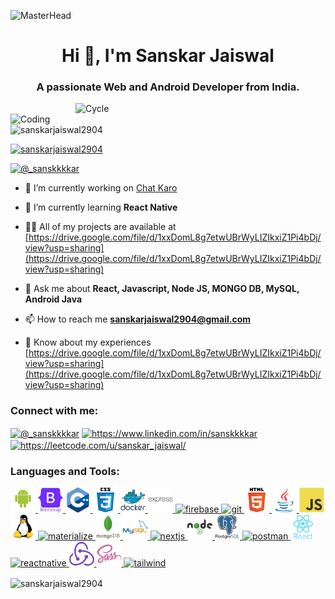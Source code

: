 ![MasterHead](https://lfsolutions.net/wp-content/uploads/2021/12/Full-Stack-Development-Featured-Image-LevelFive-Solutions.gif)

<h1 align="center">Hi 👋, I'm Sanskar Jaiswal</h1>
<h3 align="center">A passionate Web and Android Developer from India.</h3>
<div>
  <img src="https://cdn.dribbble.com/users/1162077/screenshots/3848914/programmer.gif" width="400" style="float: right;" alt="Cycle">

  <img src="https://camo.githubusercontent.com/7121e075c5eb0d29a9e55c728f196e8914e2dea928bfc8e3ef1ccd8ff1ce716c/68747470733a2f2f692e70696e696d672e636f6d2f6f726967696e616c732f30362f36302f65662f30363630656665383266613364613432656435366565663031333137313833352e676966" width="400" style="float: left;" alt="Coding">
</div>


<p align="left"> <img src="https://komarev.com/ghpvc/?username=sanskarjaiswal2904&label=Profile%20views&color=0e75b6&style=flat" alt="sanskarjaiswal2904" /> </p>

<p align="left"> <a href="https://github.com/ryo-ma/github-profile-trophy"><img src="https://github-profile-trophy.vercel.app/?username=sanskarjaiswal2904" alt="sanskarjaiswal2904" /></a> </p>

<p align="left"> <a href="https://twitter.com/@_sanskkkkar" target="blank"><img src="https://img.shields.io/twitter/follow/@_sanskkkkar?logo=twitter&style=for-the-badge" alt="@_sanskkkkar" /></a> </p>

- 🔭 I’m currently working on [Chat Karo](https://github.com/SanskarJaiswal2904/Chat-Karo)

- 🌱 I’m currently learning **React Native**

- 👨‍💻 All of my projects are available at [https://drive.google.com/file/d/1xxDomL8g7etwUBrWyLIZIkxiZ1Pi4bDj/view?usp=sharing](https://drive.google.com/file/d/1xxDomL8g7etwUBrWyLIZIkxiZ1Pi4bDj/view?usp=sharing)

- 💬 Ask me about **React, Javascript, Node JS, MONGO DB, MySQL, Android Java**

- 📫 How to reach me **sanskarjaiswal2904@gmail.com**

- 📄 Know about my experiences [https://drive.google.com/file/d/1xxDomL8g7etwUBrWyLIZIkxiZ1Pi4bDj/view?usp=sharing](https://drive.google.com/file/d/1xxDomL8g7etwUBrWyLIZIkxiZ1Pi4bDj/view?usp=sharing)

<h3 align="left">Connect with me:</h3>
<p align="left">
<a href="https://twitter.com/@_sanskkkkar" target="blank"><img align="center" src="https://raw.githubusercontent.com/rahuldkjain/github-profile-readme-generator/master/src/images/icons/Social/twitter.svg" alt="@_sanskkkkar" height="30" width="40" /></a>
<a href="https://linkedin.com/in/https://www.linkedin.com/in/sanskkkkar" target="blank"><img align="center" src="https://raw.githubusercontent.com/rahuldkjain/github-profile-readme-generator/master/src/images/icons/Social/linked-in-alt.svg" alt="https://www.linkedin.com/in/sanskkkkar" height="30" width="40" /></a>
<a href="https://www.leetcode.com/https://leetcode.com/u/sanskar_jaiswal/" target="blank"><img align="center" src="https://raw.githubusercontent.com/rahuldkjain/github-profile-readme-generator/master/src/images/icons/Social/leet-code.svg" alt="https://leetcode.com/u/sanskar_jaiswal/" height="30" width="40" /></a>
</p>

<h3 align="left">Languages and Tools:</h3>
<p align="left"> <a href="https://developer.android.com" target="_blank" rel="noreferrer"> <img src="https://raw.githubusercontent.com/devicons/devicon/master/icons/android/android-original-wordmark.svg" alt="android" width="40" height="40"/> </a> <a href="https://getbootstrap.com" target="_blank" rel="noreferrer"> <img src="https://raw.githubusercontent.com/devicons/devicon/master/icons/bootstrap/bootstrap-plain-wordmark.svg" alt="bootstrap" width="40" height="40"/> </a> <a href="https://www.w3schools.com/cpp/" target="_blank" rel="noreferrer"> <img src="https://raw.githubusercontent.com/devicons/devicon/master/icons/cplusplus/cplusplus-original.svg" alt="cplusplus" width="40" height="40"/> </a> <a href="https://www.w3schools.com/css/" target="_blank" rel="noreferrer"> <img src="https://raw.githubusercontent.com/devicons/devicon/master/icons/css3/css3-original-wordmark.svg" alt="css3" width="40" height="40"/> </a> <a href="https://www.docker.com/" target="_blank" rel="noreferrer"> <img src="https://raw.githubusercontent.com/devicons/devicon/master/icons/docker/docker-original-wordmark.svg" alt="docker" width="40" height="40"/> </a> <a href="https://expressjs.com" target="_blank" rel="noreferrer"> <img src="https://raw.githubusercontent.com/devicons/devicon/master/icons/express/express-original-wordmark.svg" alt="express" width="40" height="40"/> </a> <a href="https://firebase.google.com/" target="_blank" rel="noreferrer"> <img src="https://www.vectorlogo.zone/logos/firebase/firebase-icon.svg" alt="firebase" width="40" height="40"/> </a> <a href="https://git-scm.com/" target="_blank" rel="noreferrer"> <img src="https://www.vectorlogo.zone/logos/git-scm/git-scm-icon.svg" alt="git" width="40" height="40"/> </a> <a href="https://www.w3.org/html/" target="_blank" rel="noreferrer"> <img src="https://raw.githubusercontent.com/devicons/devicon/master/icons/html5/html5-original-wordmark.svg" alt="html5" width="40" height="40"/> </a> <a href="https://www.java.com" target="_blank" rel="noreferrer"> <img src="https://raw.githubusercontent.com/devicons/devicon/master/icons/java/java-original.svg" alt="java" width="40" height="40"/> </a> <a href="https://developer.mozilla.org/en-US/docs/Web/JavaScript" target="_blank" rel="noreferrer"> <img src="https://raw.githubusercontent.com/devicons/devicon/master/icons/javascript/javascript-original.svg" alt="javascript" width="40" height="40"/> </a> <a href="https://www.linux.org/" target="_blank" rel="noreferrer"> <img src="https://raw.githubusercontent.com/devicons/devicon/master/icons/linux/linux-original.svg" alt="linux" width="40" height="40"/> </a> <a href="https://materializecss.com/" target="_blank" rel="noreferrer"> <img src="https://raw.githubusercontent.com/prplx/svg-logos/5585531d45d294869c4eaab4d7cf2e9c167710a9/svg/materialize.svg" alt="materialize" width="40" height="40"/> </a> <a href="https://www.mongodb.com/" target="_blank" rel="noreferrer"> <img src="https://raw.githubusercontent.com/devicons/devicon/master/icons/mongodb/mongodb-original-wordmark.svg" alt="mongodb" width="40" height="40"/> </a> <a href="https://www.mysql.com/" target="_blank" rel="noreferrer"> <img src="https://raw.githubusercontent.com/devicons/devicon/master/icons/mysql/mysql-original-wordmark.svg" alt="mysql" width="40" height="40"/> </a> <a href="https://nextjs.org/" target="_blank" rel="noreferrer"> <img src="https://cdn.worldvectorlogo.com/logos/nextjs-2.svg" alt="nextjs" width="40" height="40"/> </a> <a href="https://nodejs.org" target="_blank" rel="noreferrer"> <img src="https://raw.githubusercontent.com/devicons/devicon/master/icons/nodejs/nodejs-original-wordmark.svg" alt="nodejs" width="40" height="40"/> </a> <a href="https://www.postgresql.org" target="_blank" rel="noreferrer"> <img src="https://raw.githubusercontent.com/devicons/devicon/master/icons/postgresql/postgresql-original-wordmark.svg" alt="postgresql" width="40" height="40"/> </a> <a href="https://postman.com" target="_blank" rel="noreferrer"> <img src="https://www.vectorlogo.zone/logos/getpostman/getpostman-icon.svg" alt="postman" width="40" height="40"/> </a> <a href="https://reactjs.org/" target="_blank" rel="noreferrer"> <img src="https://raw.githubusercontent.com/devicons/devicon/master/icons/react/react-original-wordmark.svg" alt="react" width="40" height="40"/> </a> <a href="https://reactnative.dev/" target="_blank" rel="noreferrer"> <img src="https://reactnative.dev/img/header_logo.svg" alt="reactnative" width="40" height="40"/> </a> <a href="https://redux.js.org" target="_blank" rel="noreferrer"> <img src="https://raw.githubusercontent.com/devicons/devicon/master/icons/redux/redux-original.svg" alt="redux" width="40" height="40"/> </a> <a href="https://sass-lang.com" target="_blank" rel="noreferrer"> <img src="https://raw.githubusercontent.com/devicons/devicon/master/icons/sass/sass-original.svg" alt="sass" width="40" height="40"/> </a> <a href="https://tailwindcss.com/" target="_blank" rel="noreferrer"> <img src="https://www.vectorlogo.zone/logos/tailwindcss/tailwindcss-icon.svg" alt="tailwind" width="40" height="40"/> </a> </p>

<p><img align="center" src="https://github-readme-stats.vercel.app/api/top-langs?username=sanskarjaiswal2904&show_icons=true&locale=en&layout=compact" alt="sanskarjaiswal2904" /></p>
